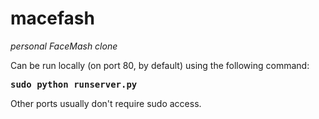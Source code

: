 # macefash
<i>personal FaceMash clone</i>

<p>Can be run locally (on port 80, by default) using the following command:</p>
<p><samp><strong>sudo python runserver.py</strong></samp></p>

<p>Other ports usually don't require sudo access.</p>
